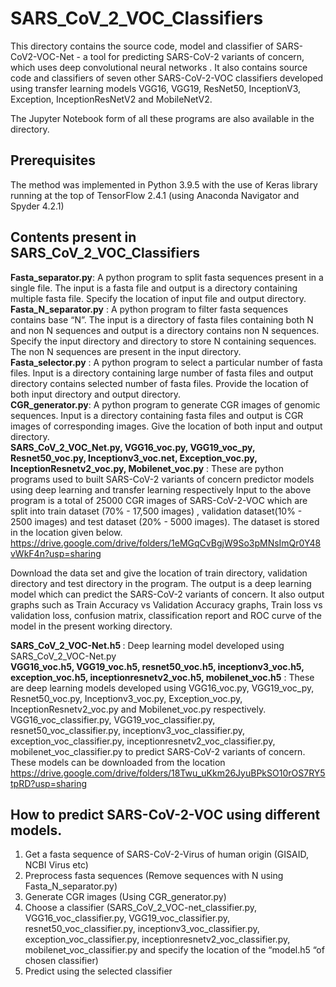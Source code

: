 # SARS_CoV_2_VOC_Classifiers
This directory contains the source code, model and classifier of SARS-CoV2-VOC-Net - a  tool for predicting SARS-CoV-2 variants of concern, which uses deep convolutional neural networks . It also contains source code and classifiers of seven other SARS-CoV-2-VOC classifiers developed using transfer learning models VGG16, VGG19, ResNet50, InceptionV3, Exception, InceptionResNetV2 and MobileNetV2.</br>

The Jupyter Notebook form of all these programs are also available in the directory.</br>

## Prerequisites
The method was implemented in Python 3.9.5 with the use of Keras library running at the top of TensorFlow 2.4.1 (using Anaconda Navigator and Spyder 4.2.1)

## Contents present in SARS_CoV_2_VOC_Classifiers
<b>Fasta_separator.py</b>: A python program to split fasta sequences present in a single file. The input is a fasta file and output is a directory containing multiple fasta file. Specify the location of input file and output directory.</br>
<b>Fasta_N_separator.py</b> : A python program to filter fasta sequences contains base “N”. The input is a directory of fasta files containing both N and non N sequences and output is a directory contains non N sequences. Specify the input directory and directory to store N containing sequences. The non N sequences are present in the input directory.</br>
<b>Fasta_selector.py</b> : A python program to select a particular number of fasta files. Input is a directory containing large number of fasta files and output directory contains selected number of fasta files. Provide the location of both input directory and output directory.</br>
<b>CGR_generator.py</b>: A python program to generate CGR images of genomic sequences. Input is a directory containing fasta files and output is CGR images of corresponding images. Give the location of both input and output directory.</br>
<b>SARS_CoV_2_VOC_Net.py, VGG16_voc.py, VGG19_voc_py, Resnet50_voc.py, Inceptionv3_voc.net, Exception_voc.py, InceptionResnetv2_voc.py, Mobilenet_voc.py</b> : These are python programs used to built  SARS-CoV-2 variants of concern predictor models using deep learning and transfer learning respectively
Input to the above program is a total of 25000 CGR images of SARS-CoV-2-VOC which are split into train dataset (70% - 17,500 images) , validation dataset(10% - 2500 images) and test dataset (20% - 5000 images). The dataset is stored in the location given below.</br>
https://drive.google.com/drive/folders/1eMGqCvBgjW9So3pMNsImQr0Y48vWkF4n?usp=sharing </br>

Download the data set and give the location of train directory, validation directory and test directory in the program. The output is a deep learning model which can predict the SARS-CoV-2 variants of concern. It also output graphs such as Train Accuracy vs Validation Accuracy graphs, Train loss vs validation loss, confusion matrix, classification report and ROC curve of the model in the present working directory. 

<b>SARS_CoV_2_VOC-Net.h5 </b>: Deep learning model developed using SARS_CoV_2_VOC-Net.py</br>
<b>VGG16_voc.h5, VGG19_voc.h5, resnet50_voc.h5, inceptionv3_voc.h5, exception_voc.h5, inceptionresnetv2_voc.h5, mobilenet_voc.h5</b> : These are  deep learning models developed using VGG16_voc.py, VGG19_voc_py, Resnet50_voc.py, Inceptionv3_voc.py, Exception_voc.py, InceptionResnetv2_voc.py and Mobilenet_voc.py respectively.
VGG16_voc_classifier.py, VGG19_voc_classifier.py, resnet50_voc_classifier.py, inceptionv3_voc_classifier.py, exception_voc_classifier.py, inceptionresnetv2_voc_classifier.py, mobilenet_voc_classifier.py to predict SARS-CoV-2 variants of concern. These models can be downloaded from the location</br>
https://drive.google.com/drive/folders/18Twu_uKkm26JyuBPkSO10rOS7RY5tpRD?usp=sharing</br>

## How to predict SARS-CoV-2-VOC  using different models.
1. Get a fasta sequence of  SARS-CoV-2-Virus of human origin (GISAID, NCBI Virus etc)
2. Preprocess fasta sequences (Remove sequences with N using Fasta_N_separator.py)
3. Generate CGR images (Using CGR_generator.py)
4. Choose a classifier (SARS_CoV_2_VOC-net_classifier.py, VGG16_voc_classifier.py, VGG19_voc_classifier.py, resnet50_voc_classifier.py, inceptionv3_voc_classifier.py, exception_voc_classifier.py, inceptionresnetv2_voc_classifier.py, mobilenet_voc_classifier.py and specify the location of the “model.h5 “of chosen classifier)
5. Predict using the selected classifier
